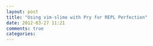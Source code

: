 ```yaml
---
layout: post
title: "Using vim-slime with Pry for REPL Perfection"
date: 2012-03-27 11:21
comments: true
categories: 
---
```

